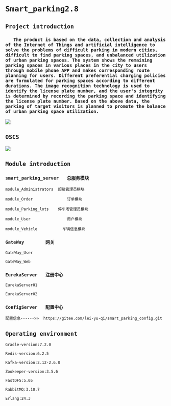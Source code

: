 # `Smart_parking2.8`

## ` Project introduction `

### `	The product is based on the data, collection and analysis of the Internet of Things and artificial intelligence to solve the problems of difficult parking in modern cities, difficult to find parking spaces, and unbalanced utilization of urban parking spaces. The system shows the remaining parking spaces in various places in the city to users through mobile phone APP and makes corresponding route planning for users. Different preferential charging policies are formulated for parking spaces according to different durations. The image recognition technology is used to identify the license plate number, and the user's integrity is determined by recording the parking space and identifying the license plate number. Based on the above data, the parking of target visitors is planned to promote the balance of urban parking space utilization.`

<a href="https://www.oscs1024.com/project/oscs/993302761/Smart_parking2.0?ref=badge_small" alt="OSCS Status"><img src="https://www.oscs1024.com/platform/badge/993302761/Smart_parking2.0.svg?size=small"/></a>


## `OSCS`

<a href="https://www.oscs1024.com/project/oscs/993302761/Smart_parking2.0?ref=badge_large" alt="OSCS Status"><img src="https://www.oscs1024.com/platform/badge/993302761/Smart_parking2.0.svg?size=large"/></a>


## ` Module introduction `

### `smart_parking_server	总服务模块`
	

	module_Administrators  超级管理员模块

	module_Order	           订单模块

	module_Parking_lots    停车场管理员模块

	module_User                用户模块

	module_Vehicle           车辆信息模块

### `GateWay       	网关`

	GateWay_User

	GateWay_Web

### `EurekaServer	注册中心`


	EurekaServer01

	EurekaServer02


### `ConfigServer	配置中心`

	配置信息------>>  https://gitee.com/lei-yu-qi/smart_parking_config.git
		


## ` Operating environment `

	Gradle-version:7.2.0

	Redis-version:6.2.5

	Kafka-version:2.12-2.6.0

	Zookeeper-version:3.5.6

	FastDFS:5.05
	
	RabbitMQ:3.10.7
	
	Erlang:24.3
